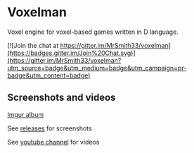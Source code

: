 # Voxelman

Voxel engine for voxel-based games written in D language.

[![Join the chat at https://gitter.im/MrSmith33/voxelman](https://badges.gitter.im/Join%20Chat.svg)](https://gitter.im/MrSmith33/voxelman?utm_source=badge&utm_medium=badge&utm_campaign=pr-badge&utm_content=badge)


## Screenshots and videos
[Imgur album](http://imgur.com/a/L5g1B)

See [releases](https://github.com/MrSmith33/voxelman/releases) for screenshots

See [youtube channel](https://www.youtube.com/channel/UCFiCQez_ZT2ZoBBJadUv3cA) for videos
